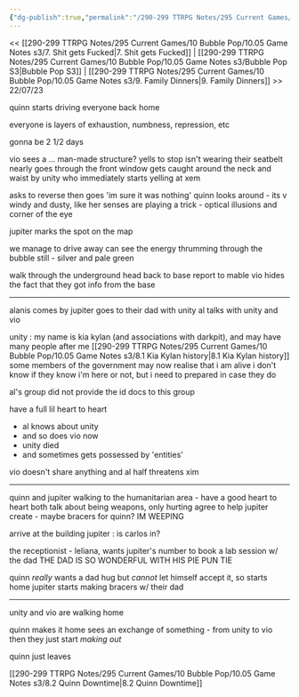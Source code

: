 ```yaml
---
{"dg-publish":true,"permalink":"/290-299 TTRPG Notes/295 Current Games/10 Bubble Pop/10.05 Game Notes s3/8. The Gang Get Therapy/"}
---
```



<< [[290-299 TTRPG Notes/295 Current Games/10 Bubble Pop/10.05 Game Notes s3/7. Shit gets Fucked\|7. Shit gets Fucked]] | [[290-299 TTRPG Notes/295 Current Games/10 Bubble Pop/10.05 Game Notes s3/Bubble Pop S3\|Bubble Pop S3]] | [[290-299 TTRPG Notes/295 Current Games/10 Bubble Pop/10.05 Game Notes s3/9. Family Dinners\|9. Family Dinners]] >>
22/07/23

quinn starts driving everyone back home

everyone is layers of exhaustion, numbness, repression, etc

gonna be 2 1/2 days

vio sees a ... man-made structure?
yells to stop
isn't wearing their seatbelt
nearly goes through the front window
gets caught around the neck and waist by unity
who immediately starts yelling at xem

asks to reverse
then goes 'im sure it was nothing'
quinn looks around - its v windy and dusty, like her senses are playing a trick - optical illusions and corner of the eye

jupiter marks the spot on the map

we manage to drive away
can see the energy thrumming through the bubble still - silver and pale green

walk through the underground
head back to base
report to mable
vio hides the fact that they got info from the base

---

alanis comes by
jupiter goes to their dad with unity
al talks with unity and vio

unity : my name is kia kylan (and associations with darkpit), and may have many people after me
[[290-299 TTRPG Notes/295 Current Games/10 Bubble Pop/10.05 Game Notes s3/8.1 Kia Kylan history\|8.1 Kia Kylan history]]
some members of the government may now realise that i am alive
i don't know if they know i'm here or not, but i need  to prepared in case they do

al's group did not provide the id docs to this group

have a full lil heart to heart
- al knows about unity
- and so does vio now
- unity died
- and sometimes gets possessed by 'entities'

vio doesn't share anything
and al half threatens xim

---

quinn and jupiter walking to the humanitarian area - have a good heart to heart
both talk about being weapons, only hurting
agree to help jupiter create - maybe bracers for quinn?
IM WEEPING

arrive at the building
jupiter : is carlos in?

the receptionist - leliana, wants jupiter's number to book a lab session w/ the dad
THE DAD IS SO WONDERFUL
WITH HIS PIE PUN TIE

quinn _really_ wants a dad hug but _cannot_ let himself accept it, so starts home
jupiter starts making bracers w/ their dad

---

unity and vio are walking home

quinn makes it home
sees an exchange of something - from unity to vio
then they just start _making out_

quinn just leaves

[[290-299 TTRPG Notes/295 Current Games/10 Bubble Pop/10.05 Game Notes s3/8.2 Quinn Downtime\|8.2 Quinn Downtime]]